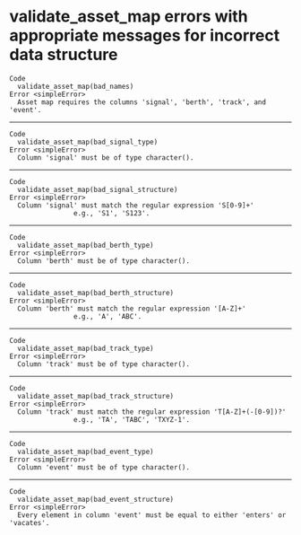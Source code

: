 # validate_asset_map errors with appropriate messages for incorrect data structure

    Code
      validate_asset_map(bad_names)
    Error <simpleError>
      Asset map requires the columns 'signal', 'berth', 'track', and 'event'.

---

    Code
      validate_asset_map(bad_signal_type)
    Error <simpleError>
      Column 'signal' must be of type character().

---

    Code
      validate_asset_map(bad_signal_structure)
    Error <simpleError>
      Column 'signal' must match the regular expression 'S[0-9]+'
                    e.g., 'S1', 'S123'.

---

    Code
      validate_asset_map(bad_berth_type)
    Error <simpleError>
      Column 'berth' must be of type character().

---

    Code
      validate_asset_map(bad_berth_structure)
    Error <simpleError>
      Column 'berth' must match the regular expression '[A-Z]+'
                    e.g., 'A', 'ABC'.

---

    Code
      validate_asset_map(bad_track_type)
    Error <simpleError>
      Column 'track' must be of type character().

---

    Code
      validate_asset_map(bad_track_structure)
    Error <simpleError>
      Column 'track' must match the regular expression 'T[A-Z]+(-[0-9])?'
                    e.g., 'TA', 'TABC', 'TXYZ-1'.

---

    Code
      validate_asset_map(bad_event_type)
    Error <simpleError>
      Column 'event' must be of type character().

---

    Code
      validate_asset_map(bad_event_structure)
    Error <simpleError>
      Every element in column 'event' must be equal to either 'enters' or 'vacates'.

